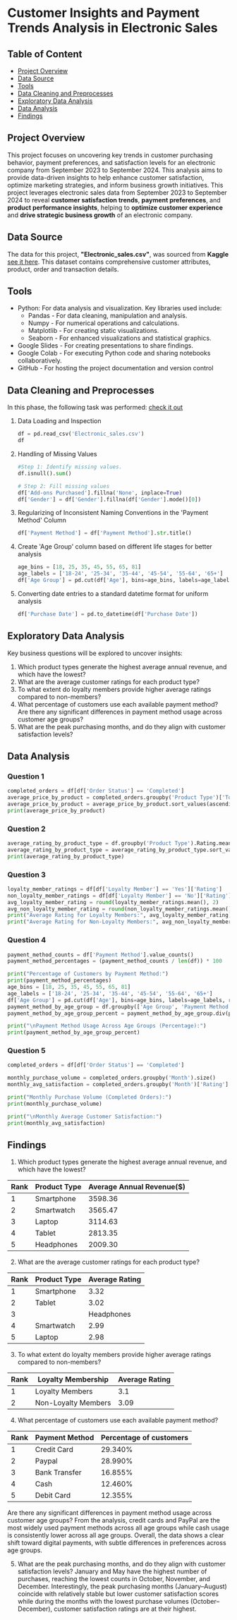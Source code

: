 # Customer Insights and Payment Trends Analysis in Electronic Sales

## Table of Content
- [Project Overview](#project-overview)
- [Data Source](#data-source)
- [Tools](#tools)
- [Data Cleaning and Preprocesses](#data-cleaning-and-preprocesses)
- [Exploratory Data Analysis](#exploratory-data-analysis)
- [Data Analysis](#data-analysis)
- [Findings](#findings)

## Project Overview

This project focuses on uncovering key trends in customer purchasing behavior, payment preferences, and satisfaction levels for an electronic company from September 2023 to September 2024. This analysis aims to provide data-driven insights to help enhance customer satisfaction, optimize marketing strategies, and inform business growth initiatives.
This project leverages electronic sales data from September 2023 to September 2024 to reveal **customer satisfaction trends**, **payment preferences**, and **product performance insights**, helping to **optimize customer experience** and **drive strategic business growth** of an electronic company.

## Data Source

The data for this project, **"Electronic_sales.csv"**, was sourced from **Kaggle** [see it here](https://www.kaggle.com/datasets/cameronseamons/electronic-sales-sep2023-sep2024). 
This dataset contains comprehensive customer attributes, product, order and transaction details.

## Tools
- Python: For data analysis and visualization.
      Key libraries used include:
    - Pandas - For data cleaning, manipulation and analysis.
    - Numpy -  For numerical operations and calculations.
    - Matplotlib - For creating static visualizations.
    - Seaborn - For enhanced visualizations and statistical graphics.
- Google Slides -  For creating presentations to share findings.
- Google Colab - For executing Python code and sharing notebooks collaboratively.
- GitHub - For hosting the project documentation and version control

## Data Cleaning and Preprocesses 
In this phase, the following task was performed: [check it out](https://colab.research.google.com/drive/1Rk3fFlJWbC0tKCgyFpSJwqOTqGoGVxXs?usp=sharing)
1. Data Loading and Inspection
   ```python
   df = pd.read_csv('Electronic_sales.csv')
   df
   ```
2. Handling of  Missing Values
   ```python
   #Step 1: Identify missing values.
   df.isnull().sum()

   # Step 2: Fill missing values
   df['Add-ons Purchased'].fillna('None', inplace=True)
   df['Gender'] = df['Gender'].fillna(df['Gender'].mode()[0])
   ```
3. Regularizing of Inconsistent Naming Conventions in the 'Payment Method' Column
   ```python
   df['Payment Method'] = df['Payment Method'].str.title()
   ```
   
4. Create 'Age Group' column based on different life stages for better analysis
   ```python
   age_bins = [18, 25, 35, 45, 55, 65, 81]
   age_labels = ['18-24', '25-34', '35-44', '45-54', '55-64', '65+']
   df['Age Group'] = pd.cut(df['Age'], bins=age_bins, labels=age_labels, right=False)
   ```
   
5. Converting date entries to a standard datetime format for uniform analysis
   ```python
   df['Purchase Date'] = pd.to_datetime(df['Purchase Date'])
   ```

## Exploratory Data Analysis
Key business questions will be explored to uncover insights:
1. Which product types generate the highest average annual revenue, and which have the lowest?
2. What are the average customer ratings for each product type?
3. To what extent do loyalty members provide higher average ratings compared to non-members?
4. What percentage of customers use each available payment method?
    Are there any significant differences in payment method usage across customer age groups?
5. What are the peak purchasing months, and do they align with customer satisfaction levels?

## Data Analysis
### Question 1

```python
completed_orders = df[df['Order Status'] == 'Completed']
average_price_by_product = completed_orders.groupby('Product Type')['Total Price'].mean().round(2)
average_price_by_product = average_price_by_product.sort_values(ascending=False)
print(average_price_by_product)
```
### Question 2

```python
average_rating_by_product_type = df.groupby('Product Type').Rating.mean().round(2)
average_rating_by_product_type = average_rating_by_product_type.sort_values(ascending=False)
print(average_rating_by_product_type)
```
### Question 3

```python
loyalty_member_ratings = df[df['Loyalty Member'] == 'Yes']['Rating']
non_loyalty_member_ratings = df[df['Loyalty Member'] == 'No']['Rating']
avg_loyalty_member_rating = round(loyalty_member_ratings.mean(), 2)
avg_non_loyalty_member_rating = round(non_loyalty_member_ratings.mean(), 2)
print("Average Rating for Loyalty Members:", avg_loyalty_member_rating)
print("Average Rating for Non-Loyalty Members:", avg_non_loyalty_member_rating)
```
### Question 4

```python
payment_method_counts = df['Payment Method'].value_counts()
payment_method_percentages = (payment_method_counts / len(df)) * 100

print("Percentage of Customers by Payment Method:")
print(payment_method_percentages)
age_bins = [18, 25, 35, 45, 55, 65, 81]
age_labels = ['18-24', '25-34', '35-44', '45-54', '55-64', '65+']
df['Age Group'] = pd.cut(df['Age'], bins=age_bins, labels=age_labels, right=False)
payment_method_by_age_group = df.groupby(['Age Group', 'Payment Method']).size().unstack().fillna(0)
payment_method_by_age_group_percent = payment_method_by_age_group.div(payment_method_by_age_group.sum(axis=1), axis=0) * 100

print("\nPayment Method Usage Across Age Groups (Percentage):")
print(payment_method_by_age_group_percent)
```
### Question 5

```python
completed_orders = df[df['Order Status'] == 'Completed']

monthly_purchase_volume = completed_orders.groupby('Month').size()
monthly_avg_satisfaction = completed_orders.groupby('Month')['Rating'].mean()

print("Monthly Purchase Volume (Completed Orders):")
print(monthly_purchase_volume)

print("\nMonthly Average Customer Satisfaction:")
print(monthly_avg_satisfaction)
```
## Findings
1. Which product types generate the highest average annual revenue, and which have the lowest?
   
|Rank|Product Type|Average Annual Revenue($)|
|----|------------|-------------------------|
|1|Smartphone|3598.36|
|2|Smartwatch|3565.47|
|3|Laptop|3114.63|
|4|Tablet|2813.35|
|5|Headphones|2009.30| 

2. What are the average customer ratings for each product type?
   
|Rank|Product Type|Average Rating|
|----|------------|--------------|
|1|Smartphone|3.32|
|2|Tablet|3.02|
|3||Headphones|2.99|
|4|Smartwatch|2.99|
|5|Laptop|2.98| 

3. To what extent do loyalty members provide higher average ratings compared to non-members?
   
|Rank|Loyalty Membership|Average Rating|
|----|------------------|--------------|
|1|Loyalty Members|3.1|
|2|Non-Loyalty Members|3.09| 

4. What percentage of customers use each available payment method?
   
|Rank|Payment Method|Percentage of customers|
|----|--------------|-----------------------|
|1|Credit Card|29.340%|
|2|Paypal|28.990%|
|3|Bank Transfer|16.855%|
|4|Cash|12.460%|
|5|Debit Card|12.355%|

Are there any significant differences in payment method usage across customer age groups?
From the analysis, credit cards and PayPal are the most widely used payment methods across all age groups while cash usage is consistently lower across all age groups. Overall, the data shows a clear shift toward digital payments, with subtle differences in preferences across age groups.

5. What are the peak purchasing months, and do they align with customer satisfaction levels?
January and May have the highest number of purchases, reaching the lowest counts in October, November, and December. Interestingly, the peak purchasing months (January–August) coincide with relatively stable but lower customer satisfaction scores while during the months with the lowest purchase volumes (October–December), customer satisfaction ratings are at their highest.


